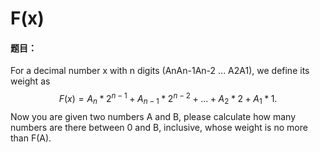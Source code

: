 # F(x)

#### 题目：

For a decimal number x with n digits (AnAn-1An-2 ... A2A1), we define its weight as 
$$
F(x) = A_n * 2^{n-1} + A_{n-1} * 2^{n-2} + ... + A_2 * 2 + A_1 * 1.
$$
Now you are given two numbers A and B, please calculate how many numbers are there between 0 and B, inclusive, whose weight is no more than F(A).